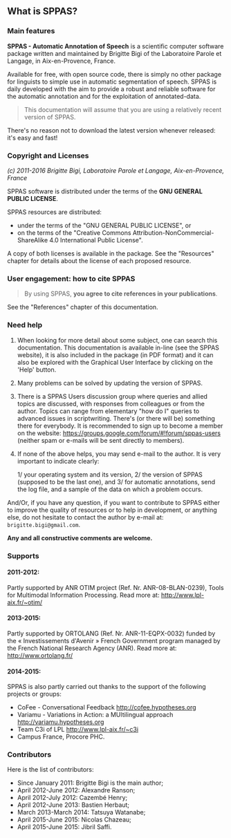 ## What is SPPAS?


### Main features

**SPPAS - Automatic Annotation of Speech** is a scientific computer software
package written and maintained by Brigitte Bigi of
the Laboratoire Parole et Langage, in Aix-en-Provence, France.

Available for free, with open source code, there is simply no other package
for linguists to simple use in automatic segmentation of speech.
SPPAS is daily developed with the aim to provide a robust and reliable
software for the automatic annotation and for the exploitation of
annotated-data.

>This documentation will assume that you are using a relatively recent
>version of SPPAS.

There's no reason not to download the latest version whenever released:
it's easy and fast!



### Copyright and Licenses

*(c) 2011-2016 Brigitte Bigi, Laboratoire Parole et Langage, Aix-en-Provence, France*

SPPAS software is distributed under the terms of the **GNU GENERAL PUBLIC
LICENSE**.

SPPAS resources are distributed:

- under the terms of the "GNU GENERAL PUBLIC LICENSE", or
- on the terms of the "Creative Commons Attribution-NonCommercial-ShareAlike 4.0 International Public License".

A copy of both licenses is available in the package.
See the "Resources" chapter for details about the license of each proposed
resource.


### User engagement: how to cite SPPAS

>By using SPPAS, **you agree to cite references in your publications**.

See the "References" chapter of this documentation.


### Need help

1. When looking for more detail about some subject, one can search this
documentation. This documentation is available in-line (see the SPPAS website),
it is also included in the package (in PDF format) and it can also be explored
with the Graphical User Interface by clicking on the 'Help' button.

2. Many problems can be solved by updating the version of SPPAS.

3. There is a SPPAS Users discussion group where queries and allied topics
are discussed, with responses from colleagues or from the author.
Topics can range from elementary "how do I" queries to advanced
issues in scriptwriting.
There's (or there will be) something there for everybody.
It is recommended to sign up to become a member on the website:
<https://groups.google.com/forum/#!forum/sppas-users>
(neither spam or e-mails will be sent directly to members).

4. If none of the above helps, you may send e-mail to the author.
It is very important to indicate clearly:

    1/ your operating system and its version,
    2/ the version of SPPAS (supposed to be the last one), and
    3/ for automatic annotations, send the log file, and a sample of the data
    on which a problem occurs.

And/Or, if you have any question, if you want to contribute to SPPAS either
to improve the quality of resources or to help in development, or anything else,
do not hesitate to contact the author by e-mail at:
`brigitte.bigi@gmail.com`.

**Any and all constructive comments are welcome.**


### Supports


#### 2011-2012:

Partly supported by ANR OTIM project (Ref. Nr. ANR-08-BLAN-0239),
Tools for Multimodal Information Processing.
Read more at: <http://www.lpl-aix.fr/~otim/>


#### 2013-2015:

Partly supported by ORTOLANG (Ref. Nr. ANR-11-EQPX-0032) funded by the
« Investissements d'Avenir » French Government program managed by the
French National Research Agency (ANR).
Read more at: <http://www.ortolang.fr/>


#### 2014-2015:

SPPAS is also partly carried out thanks to the support of the
following projects or groups:

- CoFee - Conversational Feedback <http://cofee.hypotheses.org>
- Variamu - Variations in Action: a MUltilingual approach <http://variamu.hypotheses.org>
- Team C3i of LPL <http://www.lpl-aix.fr/~c3i>
- Campus France, Procore PHC.


### Contributors

Here is the list of contributors:

* Since January 2011: Brigitte Bigi is the main author;
* April 2012-June 2012: Alexandre Ranson;
* April 2012-July 2012: Cazembé Henry;
* April 2012-June 2013: Bastien Herbaut;
* March 2013-March 2014: Tatsuya Watanabe;
* April 2015-June 2015: Nicolas Chazeau;
* April 2015-June 2015: Jibril Saffi.
